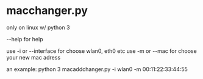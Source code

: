 # macchanger.py


only on
linux w/ python 3

--help for help

use -i or --interface for choose wlan0, eth0 etc
use -m or --mac for choose your new mac adress

an example:
python 3 macaddchanger.py -i wlan0 -m 00:11:22:33:44:55
